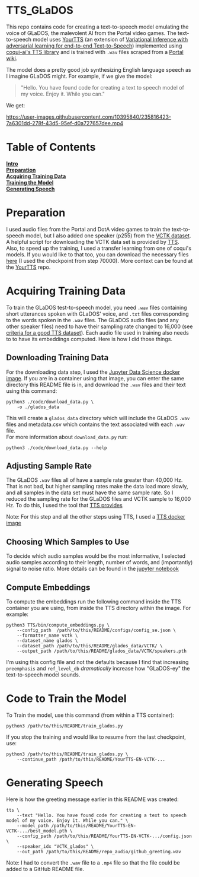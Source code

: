 # TTS_GLaDOS
This repo contains code for creating a text-to-speech model emulating the voice of GLaDOS, the malevolent AI from the Portal video games. The text-to-speech model uses [YourTTS](https://github.com/Edresson/YourTTS) (an extension of [Variational Inference with adversarial
learning for end-to-end Text-to-Speech](https://github.com/jaywalnut310/vits)) implemented using [coqui-ai's TTS library](https://github.com/coqui-ai/TTS) and is trained with `.wav` files scraped from a [Portal wiki](https://theportalwiki.com/wiki/GLaDOS_voice_lines).

The model does a pretty good job synthesizing English language speech as I imagine GLaDOS might. For example, if we give the model:
> "Hello. You have found code for creating a text to speech model of my voice. Enjoy it. While you can."

We get: <br>

https://user-images.githubusercontent.com/10395840/235816423-7a6301dd-278f-43d5-95ef-d0a727657dee.mp4

# Table of Contents
**[Intro](#TTS_GLaDOS)**<br>
**[Preparation](#preparation)**<br>
**[Acquiring Training Data](#acquiring-training-data)**<br>
**[Training the Model](#code-to-train-the-model)**<br>
**[Generating Speech](#generating-speech)**<br>


# Preparation
I used audio files from the Portal and DotA video games to train the text-to-speech model, but I also added one speaker (p255) from the [VCTK dataset](https://datashare.ed.ac.uk/handle/10283/2950). A helpful script for downloading the VCTK data set is provided by [TTS](https://github.com/coqui-ai/TTS/blob/dev/recipes/vctk/download_vctk.sh). Also, to speed up the training, I used a transfer learning from one of coqui's models. If you would like to that too, you can download the necessary files [here](https://drive.google.com/drive/folders/15G-QS5tYQPkqiXfAdialJjmuqZV0azQV?usp=sharing) (I used the checkpoint from step 70000). More context can be found at the [YourTTS](https://github.com/Edresson/YourTTS) repo.

# Acquiring Training Data
To train the GLaDOS test-to-speech model, you need `.wav` files containing short utterances spoken with GLaDOS' voice, and `.txt` files corresponding to the words spoken in the `.wav` files. The GLaDOS audio files (and any other speaker files) need to have their sampling rate changed to 16,000 (see [criteria for a good TTS dataset](https://tts.readthedocs.io/en/latest/what_makes_a_good_dataset.html)). Each audio file used in training also needs to to have its embeddings computed. Here is how I did those things.

## Downloading Training Data
For the downloading data step, I used the [Jupyter Data Science docker image](https://jupyter-docker-stacks.readthedocs.io/en/latest/using/selecting.html). If you are in a container using that image, you can enter the same directory this README file is in, and download the `.wav` files and their text using this command:
```
python3 ./code/download_data.py \
    -o ./glados_data
```
This will create a `glados_data` directory which will include the GLaDOS `.wav` files and metadata.csv which contains the text associated with each `.wav` file. <br>
For more information about `download_data.py` run:
```
python3 ./code/download_data.py --help
```
## Adjusting Sample Rate
The GLaDOS `.wav` files all of have a sample rate greater than 40,000 Hz. That is not bad, but higher sampling rates make the data load more slowly, and all samples in the data set must have the same sample rate. So I reduced the sampling rate for the GLaDOS files and VCTK sample to 16,000 Hz. To do this, I used the tool that [TTS provides](https://github.com/coqui-ai/TTS/tree/dev/recipes)

Note: For this step and all the other steps using TTS, I used a [TTS docker image](https://tts.readthedocs.io/en/latest/docker_images.html) 

## Choosing Which Samples to Use
To decide which audio samples would be the most informative, I selected audio samples according to their length, number of words, and (importantly) signal to noise ratio. More details can be found in the [jupyter notebook](./code/dataset_analysis.ipynb)

## Compute Embeddings
To compute the embeddings run the following command inside the TTS container you are using, from inside the TTS directory within the image. For example:
```
python3 TTS/bin/compute_embeddings.py \
    --config_path  /path/to/this/README/configs/config_se.json \
    --formatter_name vctk \
    --dataset_name glados \
    --dataset_path /path/to/this/README/glados_data/VCTK/ \
    --output_path /path/to/this/README/glados_data/VCTK/speakers.pth
```
I'm using this config file and not the defaults because I find that increasing `preemphasis` and `ref_level_db` _dramatically_ increase how "GLaDOS-ey" the text-to-speech model sounds.

# Code to Train the Model
To Train the model, use this command (from within a TTS container):
```
python3 /path/to/this/README/train_glados.py
```
If you stop the training and would like to resume from the last checkpoint, use:
```
python3 /path/to/this/README/train_glados.py \
    --continue_path /path/to/this/README/YourTTS-EN-VCTK-...
```
 
# Generating Speech
Here is how the greeting message earlier in this README was created:
```
tts \
    --text "Hello. You have found code for creating a text to speech model of my voice. Enjoy it. While you can." \
    --model_path /path/to/this/README/YourTTS-EN-VCTK-.../best_model.pth \
    --config_path /path/to/this/README/YourTTS-EN-VCTK-.../config.json \
    --speaker_idx "VCTK_glados" \
    --out_path /path/to/this/README/repo_audio/github_greeting.wav
```
Note: I had to convert the `.wav` file to a `.mp4` file so that the file could be added to a GitHub README file.
